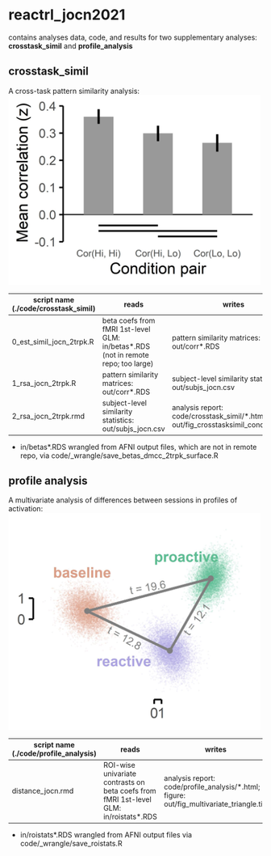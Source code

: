 # reactrl_jocn2021

contains analyses data, code, and results for two supplementary analyses: **crosstask_simil** and **profile_analysis**

## crosstask_simil
A cross-task pattern similarity analysis:
<img src="https://github.com/mcfreund/reactrl_jocn2021/blob/main/out/fig_crosstasksimil_conditional.jpg?raw=true" alt="fig_crosstasksimil_conditional" width="500"/>

| script name (./code/crosstask_simil) | reads | writes |
| ----------- | -- | --- |
| 0_est_simil_jocn_2trpk.R      | beta coefs from fMRI 1st-level GLM: in/betas*.RDS (not in remote repo; too large) | pattern similarity matrices: out/corr*.RDS |
| 1_rsa_jocn_2trpk.R            | pattern similarity matrices: out/corr*.RDS              | subject-level similarity statistics: out/subjs_jocn.csv |
| 2_rsa_jocn_2trpk.rmd          | subject-level similarity statistics: out/subjs_jocn.csv | analysis report: code/crosstask_simil/\*.html; figure: out/fig_crosstasksimil_conditional.tiff |

* in/betas*.RDS wrangled from AFNI output files, which are not in remote repo, via code/\_wrangle/save_betas_dmcc_2trpk_surface.R


## profile analysis
A multivariate analysis of differences between sessions in profiles of activation:
<img src="https://github.com/mcfreund/reactrl_jocn2021/blob/main/out/fig_multivariate_triangle.jpg?raw=true" alt="fig_multivariate_triangle" width="500"/>

| script name (./code/profile_analysis) | reads | writes |
| ----------- | -- | --- |
| distance_jocn.rmd      | ROI-wise univariate contrasts on beta coefs from fMRI 1st-level GLM: in/roistats*.RDS | analysis report: code/profile_analysis/\*.html; figure: out/fig_multivariate_triangle.tiff |
* in/roistats*.RDS wrangled from AFNI output files via code/\_wrangle/save_roistats.R

